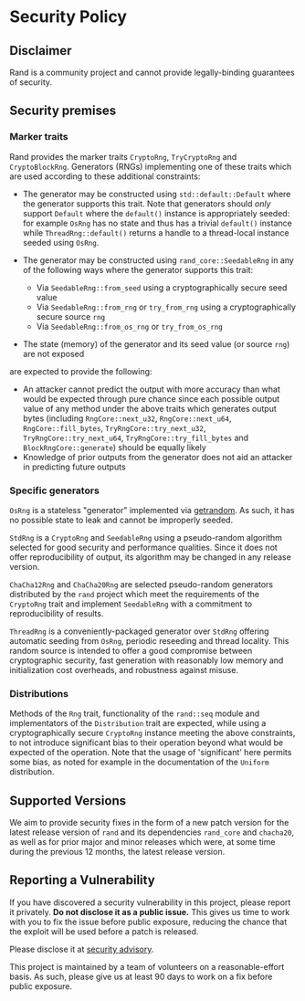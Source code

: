 # Security Policy

## Disclaimer

Rand is a community project and cannot provide legally-binding guarantees of
security.

## Security premises

### Marker traits

Rand provides the marker traits `CryptoRng`, `TryCryptoRng` and
`CryptoBlockRng`. Generators (RNGs) implementing one of these traits which are
used according to these additional constraints:

-   The generator may be constructed using `std::default::Default` where the
    generator supports this trait. Note that generators should *only* support
    `Default` where the `default()` instance is appropriately seeded: for
    example `OsRng` has no state and thus has a trivial `default()` instance
    while `ThreadRng::default()` returns a handle to a thread-local instance
    seeded using `OsRng`.
-   The generator may be constructed using `rand_core::SeedableRng` in any of
    the following ways where the generator supports this trait:

    -   Via `SeedableRng::from_seed` using a cryptographically secure seed value
    -   Via `SeedableRng::from_rng` or `try_from_rng` using a cryptographically
        secure source `rng`
    -   Via `SeedableRng::from_os_rng` or `try_from_os_rng`
-   The state (memory) of the generator and its seed value (or source `rng`) are
    not exposed

are expected to provide the following:

-   An attacker cannot predict the output with more accuracy than what would be
    expected through pure chance since each possible output value of any method
    under the above traits which generates output bytes (including
    `RngCore::next_u32`, `RngCore::next_u64`, `RngCore::fill_bytes`,
    `TryRngCore::try_next_u32`, `TryRngCore::try_next_u64`,
    `TryRngCore::try_fill_bytes` and `BlockRngCore::generate`) should be equally
    likely
-   Knowledge of prior outputs from the generator does not aid an attacker in
    predicting future outputs

### Specific generators

`OsRng` is a stateless "generator" implemented via [getrandom]. As such, it has
no possible state to leak and cannot be improperly seeded.

`StdRng` is a `CryptoRng` and `SeedableRng` using a pseudo-random algorithm
selected for good security and performance qualities. Since it does not offer
reproducibility of output, its algorithm may be changed in any release version.

`ChaCha12Rng` and `ChaCha20Rng` are selected pseudo-random generators
distributed by the `rand` project which meet the requirements of the `CryptoRng`
trait and implement `SeedableRng` with a commitment to reproducibility of
results.

`ThreadRng` is a conveniently-packaged generator over `StdRng` offering
automatic seeding from `OsRng`, periodic reseeding and thread locality.
This random source is intended to offer a good compromise between cryptographic
security, fast generation with reasonably low memory and initialization cost
overheads, and robustness against misuse.

[getrandom]: https://crates.io/crates/getrandom

### Distributions

Methods of the `Rng` trait, functionality of the `rand::seq` module and
implementators of the `Distribution` trait are expected, while using a
cryptographically secure `CryptoRng` instance meeting the above constraints,
to not introduce significant bias to their operation beyond what would be
expected of the operation. Note that the usage of 'significant' here permits
some bias, as noted for example in the documentation of the `Uniform`
distribution.

## Supported Versions

We aim to provide security fixes in the form of a new patch version for the
latest release version of `rand` and its dependencies `rand_core` and
`chacha20`, as well as for prior major and minor releases which were, at some
time during the previous 12 months, the latest release version.

## Reporting a Vulnerability

If you have discovered a security vulnerability in this project, please report it privately. **Do not disclose it as a public issue.** This gives us time to work with you to fix the issue before public exposure, reducing the chance that the exploit will be used before a patch is released.

Please disclose it at [security advisory](https://github.com/rust-random/rand/security/advisories/new).

This project is maintained by a team of volunteers on a reasonable-effort basis. As such, please give us at least 90 days to work on a fix before public exposure.
